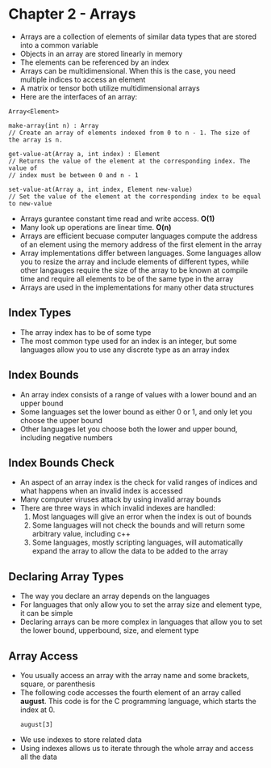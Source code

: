 # Chapter 2 - Arrays

* Arrays are a collection of elements of similar data types that are stored into a common variable
* Objects in an array are stored linearly in memory
* The elements can be referenced by an index
* Arrays can be multidimensional. When this is the case, you need multiple indices to access an element
* A matrix or tensor both utilize multidimensional arrays
* Here are the interfaces of an array:
```
Array<Element>

make-array(int n) : Array
// Create an array of elements indexed from 0 to n - 1. The size of the array is n.

get-value-at(Array a, int index) : Element
// Returns the value of the element at the corresponding index. The value of 
// index must be between 0 and n - 1

set-value-at(Array a, int index, Element new-value)
// Set the value of the element at the corresponding index to be equal to new-value
```
* Arrays gurantee constant time read and write access. **O(1)**
* Many look up operations are linear time. **O(n)**
* Arrays are efficient becuase computer languages compute the address of an element using the memory address of the first element in the array
* Array implementations differ between languages. Some languages allow you to resize the array and include elements of different types, while other langauges require the size of the array to be known at compile time and require all elements to be of the same type in the array
* Arrays are used in the implementations for many other data structures

## Index Types
* The array index has to be of some type
* The most common type used for an index is an integer, but some languages allow you to use any discrete type as an array index
## Index Bounds
* An array index consists of a range of values with a lower bound and an upper bound
* Some languages set the lower bound as either 0 or 1, and only let you choose the upper bound
* Other languages let you choose both the lower and upper bound, including negative numbers
## Index Bounds Check
* An aspect of an array index is the check for valid ranges of indices and what happens when an invalid index is accessed
* Many computer viruses attack by using invalid array bounds
* There are three ways in which invalid indexes are handled:
  1. Most languages will give an error when the index is out of bounds
  2. Some languages will not check the bounds and will return some arbitrary value, including c++
  3. Some languages, mostly scripting languages, will automatically expand the array to allow the data to be added to the array
## Declaring Array Types
* The way you declare an array depends on the languages
* For languages that only allow you to set the array size and element type, it can be simple
* Declaring arrays can be more complex in languages that allow you to set the lower bound, upperbound, size, and element type
## Array Access
* You usually access an array with the array name and some brackets, square, or parenthesis
* The following code accesses the fourth element of an array called **august**. This code is for the C programming language, which starts the index at 0.
  ```
  august[3]
  ```
* We use indexes to store related data
* Using indexes allows us to iterate through the whole array and access all the data
